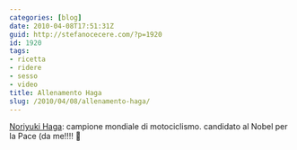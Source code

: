 ```yaml
---
categories: [blog]
date: 2010-04-08T17:51:31Z
guid: http://stefanocecere.com/?p=1920
id: 1920
tags:
- ricetta
- ridere
- sesso
- video
title: Allenamento Haga
slug: /2010/04/08/allenamento-haga/
---
```


[Noriyuki Haga](http://it.wikipedia.org/wiki/Noriyuki_Haga): campione mondiale di motociclismo. candidato al Nobel per la Pace (da me!!!! 🙂